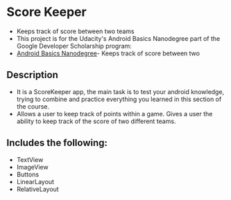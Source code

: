 # Score Keeper
- Keeps track of score between two teams
- This project is for the Udacity's Android Basics Nanodegree part of the Google Developer Scholarship program: 
- [Android Basics Nanodegree](https://www.udacity.com/course/android-basics-nanodegree-by-google--nd803)- Keeps track of score between two 

## Description
  - It is a  ScoreKeeper app, the main task is to test your android knowledge, trying to combine and practice 
everything you learned in this section of the course. 
  - Allows a user to keep track of points within a game. Gives a user the ability to keep track of
the score of two different teams.

## Includes the following:
- TextView
- ImageView
- Buttons
- LinearLayout
- RelativeLayout


